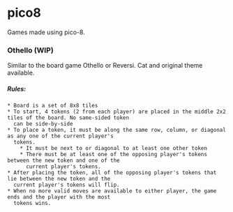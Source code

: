 # pico8
Games made using pico-8.

### Othello (WIP)
Similar to the board game Othello or Reversi. Cat and original theme available.
#####   Rules:
    * Board is a set of 8x8 tiles
    * To start, 4 tokens (2 from each player) are placed in the middle 2x2 tiles of the board. No same-sided token
      can be side-by-side
    * To place a token, it must be along the same row, column, or diagonal as any one of the current player's
      tokens.
        * It must be next to or diagonal to at least one other token
        * There must be at least one of the opposing player's tokens between the new token and one of the
          current player's tokens.
    * After placing the token, all of the opposing player's tokens that lie between the new token and the
      current player's tokens will flip.
    * When no more valid moves are available to either player, the game ends and the player with the most
      tokens wins.
